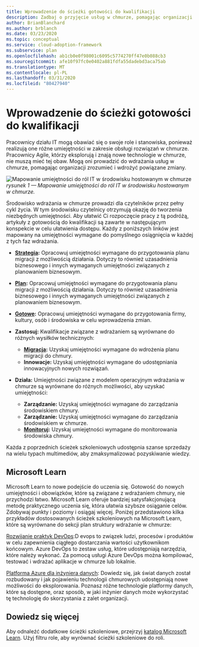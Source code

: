 ```yaml
---
title: Wprowadzenie do ścieżki gotowości do kwalifikacji
description: Zadbaj o przyjęcie usług w chmurze, pomagając organizacji zrozumieć i wdrożyć powiązane zmiany, wprowadzając je w ścieżce gotowości do umiejętności.
author: BrianBlanchard
ms.author: brblanch
ms.date: 03/23/2020
ms.topic: conceptual
ms.service: cloud-adoption-framework
ms.subservice: plan
ms.openlocfilehash: ab1cb0e0f98001c6095c5774270ff47e0b088cb3
ms.sourcegitcommit: afe10f97fc0e0402a881fdfa55dadebd3aca75ab
ms.translationtype: MT
ms.contentlocale: pl-PL
ms.lasthandoff: 03/31/2020
ms.locfileid: "80427940"
---
```

# <a name="getting-started-on-a-skills-readiness-path"></a>Wprowadzenie do ścieżki gotowości do kwalifikacji

Pracownicy działu IT mogą obawiać się o swoje role i stanowiska, ponieważ realizują one różne umiejętności w zakresie obsługi rozwiązań w chmurze. Pracownicy Agile, którzy eksplorują i znają nowe technologie w chmurze, nie muszą mieć tej obaw. Mogą oni prowadzić do wdrażania usług w chmurze, pomagając organizacji zrozumieć i wdrożyć powiązane zmiany.

![Mapowanie umiejętności do ról IT w środowisku hostowanym w chmurze](../_images/skills-guidance.png)
*rysunek 1 — Mapowanie umiejętności do ról IT w środowisku hostowanym w chmurze.*

Środowisko wdrażania w chmurze prowadzi dla czytelników przez pełny cykl życia. W tym środowisku czytelnicy otrzymują okazję do tworzenia niezbędnych umiejętności. Aby ułatwić Ci rozpoczęcie pracy z tą podróżą, artykuły z gotowością do kwalifikacji są zawarte w następującym konspekcie w celu ułatwienia dostępu. Każdy z poniższych linków jest mapowany na umiejętności wymagane do pomyślnego osiągnięcia w każdej z tych faz wdrażania.

- **[Strategia](../strategy/suggested-skills.md):** Opracowuj umiejętności wymagane do przygotowania planu migracji z możliwością działania. Dotyczy to również uzasadnienia biznesowego i innych wymaganych umiejętności związanych z planowaniem biznesowym.
- **[Plan](./suggested-skills.md):** Opracowuj umiejętności wymagane do przygotowania planu migracji z możliwością działania. Dotyczy to również uzasadnienia biznesowego i innych wymaganych umiejętności związanych z planowaniem biznesowym.
- **[Gotowe](../ready/suggested-skills.md):** Opracowuj umiejętności wymagane do przygotowania firmy, kultury, osób i środowiska w celu wprowadzenia zmian.

- **Zastosuj:** Kwalifikacje związane z wdrażaniem są wyrównane do różnych wysiłków technicznych:
  - **[Migracja](../migrate/suggested-skills.md):** Uzyskaj umiejętności wymagane do wdrożenia planu migracji do chmury.
  - **Innowacje:** Uzyskaj umiejętności wymagane do udostępniania innowacyjnych nowych rozwiązań.

- **Działa:** Umiejętności związane z modelem operacyjnym wdrażania w chmurze są wyrównane do różnych możliwości, aby uzyskać umiejętności:
  - **Zarządzanie:** Uzyskaj umiejętności wymagane do zarządzania środowiskiem chmury.
  - **Zarządzanie:** Uzyskaj umiejętności wymagane do zarządzania środowiskiem w chmurze.
  - **[Monitoruj](../manage/monitor/suggested-skills.md):** Uzyskaj umiejętności wymagane do monitorowania środowiska chmury.

Każda z poprzednich ścieżek szkoleniowych udostępnia szanse sprzedaży na wielu typach multimediów, aby zmaksymalizować pozyskiwanie wiedzy.

## <a name="microsoft-learn"></a>Microsoft Learn

Microsoft Learn to nowe podejście do uczenia się. Gotowość do nowych umiejętności i obowiązków, które są związane z wdrażaniem chmury, nie przychodzi łatwo. Microsoft Learn oferuje bardziej satysfakcjonującą metodę praktycznego uczenia się, która ułatwia szybsze osiąganie celów. Zdobywaj punkty i poziomy i osiągaj więcej.
Poniżej przedstawiono kilka przykładów dostosowanych ścieżek szkoleniowych na Microsoft Learn, które są wyrównane do sekcji plan struktury wdrażanie w chmurze:

[Rozwijanie praktyk DevOps](https://docs.microsoft.com/learn/paths/evolve-your-devops-practices):D evops to związek ludzi, procesów i produktów w celu zapewnienia ciągłego dostarczania wartości użytkownikom końcowym. Azure DevOps to zestaw usług, które udostępniają narzędzia, które należy wykonać. Za pomocą usługi Azure DevOps można kompilować, testować i wdrażać aplikacje w chmurze lub lokalnie.

[Platforma Azure dla inżyniera danych](https://docs.microsoft.com/learn/paths/azure-for-the-data-engineer): Dowiedz się, jak świat danych został rozbudowany i jak pojawieniu technologii chmurowych udostępniają nowe możliwości do eksplorowania. Poznasz różne technologie platformy danych, które są dostępne, oraz sposób, w jaki inżynier danych może wykorzystać tę technologię do skorzystania z zalet organizacji.

## <a name="learn-more"></a>Dowiedz się więcej

Aby odnaleźć dodatkowe ścieżki szkoleniowe, przejrzyj [katalog Microsoft Learn](https://docs.microsoft.com/learn/browse). Użyj filtru role, aby wyrównać ścieżki szkoleniowe do roli.
